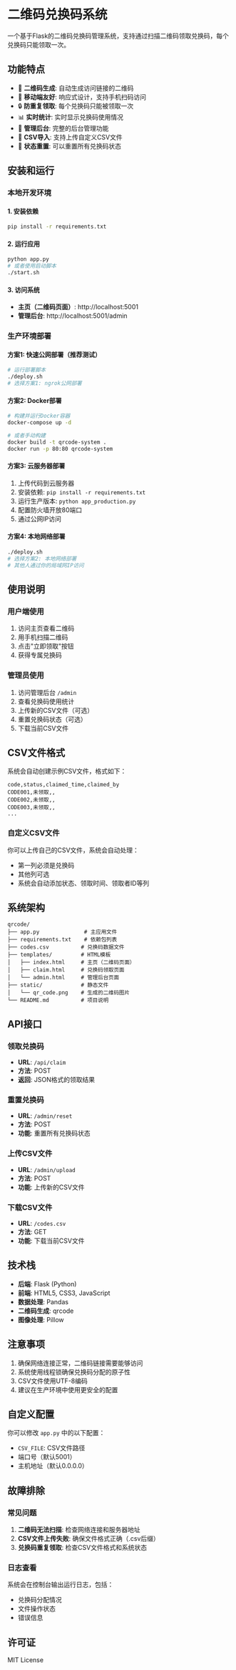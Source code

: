 # 二维码兑换码系统

一个基于Flask的二维码兑换码管理系统，支持通过扫描二维码领取兑换码，每个兑换码只能领取一次。

## 功能特点

- 🎯 **二维码生成**: 自动生成访问链接的二维码
- 📱 **移动端友好**: 响应式设计，支持手机扫码访问
- 🔒 **防重复领取**: 每个兑换码只能被领取一次
- 📊 **实时统计**: 实时显示兑换码使用情况
- 🔧 **管理后台**: 完整的后台管理功能
- 📁 **CSV导入**: 支持上传自定义CSV文件
- 🔄 **状态重置**: 可以重置所有兑换码状态

## 安装和运行

### 本地开发环境

#### 1. 安装依赖

```bash
pip install -r requirements.txt
```

#### 2. 运行应用

```bash
python app.py
# 或者使用启动脚本
./start.sh
```

#### 3. 访问系统

- **主页（二维码页面）**: http://localhost:5001
- **管理后台**: http://localhost:5001/admin

### 生产环境部署

#### 方案1: 快速公网部署（推荐测试）

```bash
# 运行部署脚本
./deploy.sh
# 选择方案1: ngrok公网部署
```

#### 方案2: Docker部署

```bash
# 构建并运行Docker容器
docker-compose up -d

# 或者手动构建
docker build -t qrcode-system .
docker run -p 80:80 qrcode-system
```

#### 方案3: 云服务器部署

1. 上传代码到云服务器
2. 安装依赖: `pip install -r requirements.txt`
3. 运行生产版本: `python app_production.py`
4. 配置防火墙开放80端口
5. 通过公网IP访问

#### 方案4: 本地网络部署

```bash
./deploy.sh
# 选择方案2: 本地网络部署
# 其他人通过你的局域网IP访问
```

## 使用说明

### 用户端使用

1. 访问主页查看二维码
2. 用手机扫描二维码
3. 点击"立即领取"按钮
4. 获得专属兑换码

### 管理员使用

1. 访问管理后台 `/admin`
2. 查看兑换码使用统计
3. 上传新的CSV文件（可选）
4. 重置兑换码状态（可选）
5. 下载当前CSV文件

## CSV文件格式

系统会自动创建示例CSV文件，格式如下：

```csv
code,status,claimed_time,claimed_by
CODE001,未领取,,
CODE002,未领取,,
CODE003,未领取,,
...
```

### 自定义CSV文件

你可以上传自己的CSV文件，系统会自动处理：
- 第一列必须是兑换码
- 其他列可选
- 系统会自动添加状态、领取时间、领取者ID等列

## 系统架构

```
qrcode/
├── app.py              # 主应用文件
├── requirements.txt    # 依赖包列表
├── codes.csv          # 兑换码数据文件
├── templates/         # HTML模板
│   ├── index.html     # 主页（二维码页面）
│   ├── claim.html     # 兑换码领取页面
│   └── admin.html     # 管理后台页面
├── static/            # 静态文件
│   └── qr_code.png    # 生成的二维码图片
└── README.md          # 项目说明
```

## API接口

### 领取兑换码
- **URL**: `/api/claim`
- **方法**: POST
- **返回**: JSON格式的领取结果

### 重置兑换码
- **URL**: `/admin/reset`
- **方法**: POST
- **功能**: 重置所有兑换码状态

### 上传CSV文件
- **URL**: `/admin/upload`
- **方法**: POST
- **功能**: 上传新的CSV文件

### 下载CSV文件
- **URL**: `/codes.csv`
- **方法**: GET
- **功能**: 下载当前CSV文件

## 技术栈

- **后端**: Flask (Python)
- **前端**: HTML5, CSS3, JavaScript
- **数据处理**: Pandas
- **二维码生成**: qrcode
- **图像处理**: Pillow

## 注意事项

1. 确保网络连接正常，二维码链接需要能够访问
2. 系统使用线程锁确保兑换码分配的原子性
3. CSV文件使用UTF-8编码
4. 建议在生产环境中使用更安全的配置

## 自定义配置

你可以修改 `app.py` 中的以下配置：

- `CSV_FILE`: CSV文件路径
- 端口号（默认5001）
- 主机地址（默认0.0.0.0）

## 故障排除

### 常见问题

1. **二维码无法扫描**: 检查网络连接和服务器地址
2. **CSV文件上传失败**: 确保文件格式正确（.csv后缀）
3. **兑换码重复领取**: 检查CSV文件格式和系统状态

### 日志查看

系统会在控制台输出运行日志，包括：
- 兑换码分配情况
- 文件操作状态
- 错误信息

## 许可证

MIT License 